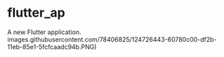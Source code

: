 # flutter_ap

A new Flutter application.
images.githubusercontent.com/78406825/124726443-60780c00-df2b-11eb-85e1-5fcfcaadc94b.PNG)

